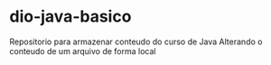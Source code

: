 # dio-java-basico
Repositorio para armazenar conteudo do curso de Java
Alterando o conteudo de um arquivo de forma local 
